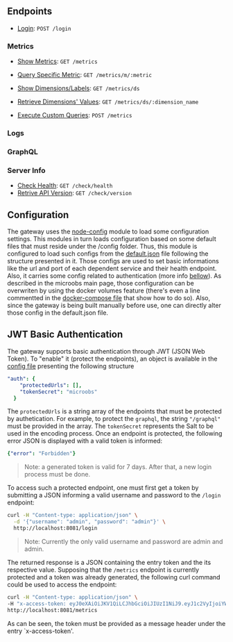 ## Endpoints
* [Login](https://github.com/microobs/gateway/tree/master/docs#jwt-basic-authentication): `POST /login`

### Metrics
* [Show Metrics](https://github.com/microobs/gateway/blob/master/docs/metrics/get.md#show-metrics): `GET /metrics`
* [Query Specific Metric](https://github.com/microobs/gateway/blob/master/docs/metrics/get.md#query-specific-metric): `GET /metrics/m/:metric`
* [Show Dimensions/Labels](https://github.com/microobs/gateway/blob/master/docs/metrics/get.md#show-dimensionslabels): `GET /metrics/ds`
* [Retrieve Dimensions' Values](https://github.com/microobs/gateway/blob/master/docs/metrics/get.md#retrieve-dimensions-values): `GET /metrics/ds/:dimension_name`

* [Execute Custom Queries](https://github.com/microobs/gateway/blob/master/docs/metrics/post.md#execute-custom-queries): `POST /metrics`

### Logs

### GraphQL

### Server Info
* [Check Health](https://github.com/microobs/gateway/blob/master/docs/check/get.md#check-health): `GET /check/health`
* [Retrive API Version](https://github.com/microobs/gateway/blob/master/docs/check/get.md#retrive-api-version): `GET /check/version`

## Configuration
The gateway uses the [node-config](https://github.com/lorenwest/node-config) module to load some configuration settings. This modules in turn loads configuration based on some default files that must reside under the /config folder. Thus, this module is configured to load such configs from the [default.json](https://github.com/microobs/gateway/blob/master/config/default.json) file following the structure presented in it. Those configs are used to set basic informations like the url and port of each dependent service and their health endpoint. Also, it carries some config related to authentication (more info [bellow](https://github.com/microobs/gateway/tree/master/docs#jwt-basic-authentication)). As described in the microobs main page, those configuration can be overwriten by using the docker volumes feature (there's even a line commentted in the [docker-compose file](https://github.com/microobs/microobs/blob/master/docker-compose.yml) that show how to do so). Also, since the gateway is being built manually before use, one can directly alter those config in the default.json file.

## JWT Basic Authentication
The gateway supports basic authentication through JWT (JSON Web Token). To "enable" it (protect the endpoints), an object is available in the [config file](https://github.com/microobs/gateway/blob/master/config/default.json) presenting the following structure
```yaml
"auth": {
    "protectedUrls": [],
    "tokenSecret": "microobs"
  }
```

The `protectedUrls` is a string array of the endpoints that must be protected by authetication. For example, to protect the `graphql`, the string `"/graphql"` must be provided in the array. The `tokenSecret` represents the Salt to be used in the encoding process. Once an endpoint is protected, the following error JSON is displayed with a valid token is informed:
```yaml
{"error": "Forbidden"}
```
> Note: a generated token is valid for 7 days. After that, a new login process must be done.

To access such a protected endpoint, one must first get a token by submitting a JSON informing a valid username and password to the `/login` endpoint:
```sh
curl -H "Content-type: application/json" \
  -d '{"username": "admin", "password": "admin"}' \
  http://localhost:8081/login
```
> Note: Currently the only valid username and password are admin and admin.

The returned response is a JSON containing the entry token and the its respective value. Supposing that the `/metrics` endpoint is currently protected and a token was already generated, the following curl command could be used to access the endpoint:

```sh
curl -H "Content-type: application/json" \
-H "x-access-token: eyJ0eXAiOiJKV1QiLCJhbGciOiJIUzI1NiJ9.eyJ1c2VyIjoiYWRtaW4iLCJleHAiOjE2MDM3MjU0MzI0Nzh9.kYz5XCOpAVxd0sk_YT5L5XVo8AR1G1_4LnEIUkpTO3A" \
http://localhost:8081/metrics
```

As can be seen, the token must be provided as a message header under the entry `x-access-token'.

